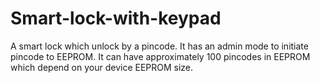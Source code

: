 # Smart-lock-with-keypad
 A smart lock which unlock by a pincode. It has an admin mode to initiate pincode to EEPROM.
It can have approximately 100 pincodes in EEPROM which depend on your device EEPROM size.

